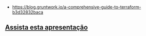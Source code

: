 -   https://blog.gruntwork.io/a-comprehensive-guide-to-terraform-b3d32832baca

## [Assista esta apresentação](https://www.youtube.com/watch?v=excc_O1catU)